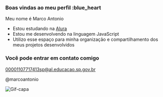 ### Boas vindas ao meu perfil :blue_heart

Meu nome é Marco Antonio 

- Estou estudando na [Alura](https://www.alura.com.br)
- Estou me desenvolvendo na linguagem JavaScript
- Utilizo esse espaço para minha organização e compartilhamento dos meus projetos desenvolvidos

### Você pode entrar em contato comigo 

00001107717413sp@al.educacao.sp.gov.br

@marcoantonio

![Gif-capa](https://github.com/user-attachments/assets/1370951c-5c95-430e-ab40-194517efc682)
